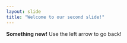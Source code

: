 ```yaml
---
layout: slide
title: "Welcome to our second slide!"
---
```

**Something new!**
Use the left arrow to go back!
